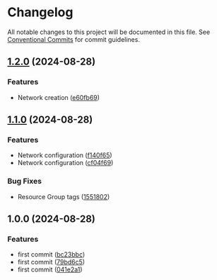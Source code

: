 # Changelog

All notable changes to this project will be documented in this file. See
[Conventional Commits](https://conventionalcommits.org) for commit guidelines.

## [1.2.0](https://github.com/bcochofel/cstudy-infrastructure/compare/1.1.0...1.2.0) (2024-08-28)

### Features

* Network creation ([e60fb69](https://github.com/bcochofel/cstudy-infrastructure/commit/e60fb69caac5cc17bc79a8693ee1cfa16b4333ec))

## [1.1.0](https://github.com/bcochofel/cstudy-infrastructure/compare/1.0.0...1.1.0) (2024-08-28)

### Features

* Network configuration ([f140f65](https://github.com/bcochofel/cstudy-infrastructure/commit/f140f65b09589608fbd5b46bc7665d667f33320e))
* Network configuration ([cf04f69](https://github.com/bcochofel/cstudy-infrastructure/commit/cf04f698e5f752c4afd9a561a9874f10f1dfddc9))

### Bug Fixes

* Resource Group tags ([1551802](https://github.com/bcochofel/cstudy-infrastructure/commit/1551802f0a4f874039f7d5099bff85c9e26ab7d5))

## 1.0.0 (2024-08-28)

### Features

* first commit ([bc23bbc](https://github.com/bcochofel/cstudy-infrastructure/commit/bc23bbc62e59e403422b8acec85327c0825f437a))
* first commit ([79bd6c5](https://github.com/bcochofel/cstudy-infrastructure/commit/79bd6c5c1b08c1cc690c0e27b95e61edbcccd273))
* first commit ([041e2a1](https://github.com/bcochofel/cstudy-infrastructure/commit/041e2a1db8902a7df89c1d3dfa435680472bf24c))
